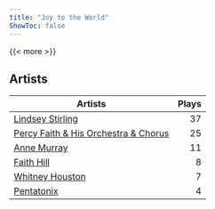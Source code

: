 ```yaml
---
title: "Joy to the World"
ShowToc: false
---
```


{{< more >}}

## Artists
Artists | Plays 
----- | -----: 
[Lindsey Stirling](/artists/lindsey-stirling-780013) | 37
[Percy Faith & His Orchestra & Chorus](/artists/percy-faith-his-orchestra-chorus-30066836) | 25
[Anne Murray](/artists/anne-murray-28649) | 11
[Faith Hill](/artists/faith-hill-58019) | 8
[Whitney Houston](/artists/whitney-houston-87166) | 7
[Pentatonix](/artists/pentatonix-655231) | 4

